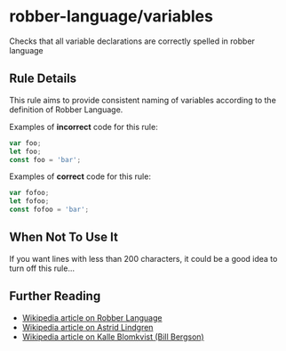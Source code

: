 # robber-language/variables

Checks that all variable declarations are correctly spelled in robber language

## Rule Details

This rule aims to provide consistent naming of variables according to the
definition of Robber Language.

Examples of **incorrect** code for this rule:

```js
var foo;
let foo;
const foo = 'bar';
```

Examples of **correct** code for this rule:

```js
var fofoo;
let fofoo;
const fofoo = 'bar';
```

## When Not To Use It

If you want lines with less than 200 characters, it could be a good idea to
turn off this rule...

## Further Reading

* [Wikipedia article on Robber Language](https://en.wikipedia.org/wiki/R%C3%B6varspr%C3%A5ket)
* [Wikipedia article on Astrid Lindgren](https://en.wikipedia.org/wiki/Astrid_Lindgren)
* [Wikipedia article on Kalle Blomkvist (Bill Bergson)](https://en.wikipedia.org/wiki/Bill_Bergson)
